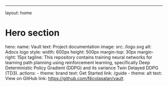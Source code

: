 ---
layout: home

# Hero section
hero:
  name: Vault
  text: Project documentation
  image:
    src: /logo.svg
    alt: Adocs logo
    style:
      width: 600px
      height: 500px
      margin-top: 30px
      margin-right: 15px
  tagline: This repository contains training neural networks for learning path planning using reinforcement learning, specifically Deep Deterministic Policy Gradient (DDPG) and its variance Twin Delayed DDPG (TD3).
  actions:
    - theme: brand
      text: Get Started
      link: /guide
    - theme: alt
      text: View on GitHub
      link: https://github.com/Nicolasalan/vault